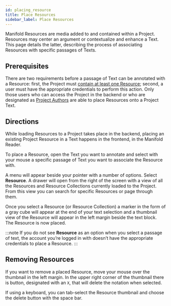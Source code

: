 ```yaml
---
id: placing_resource
title: Place Resources
sidebar_label: Place Resources
---
```


Manifold Resources are media added to and contained within a Project. Resources may center an argument or contextualize and enhance a Text. This page details the latter, describing the process of associating Resources with specific passages of Texts. 

## Prerequisites

There are two requirements before a passage of Text can be annotated with a Resource: first, the Project must [contain at least one Resource](../backend/resource.md#adding-new-resources); second, a user must have the appropriate credentials to perform this action. Only those users who can access the Project in the backend or who are designated as [Project Authors](../backend/projects.md#editor-permissions) are able to place Resources onto a Project Text.

## Directions

While loading Resources to a Project takes place in the backend, placing an existing Project Resource in a Text happens in the frontend, in the Manifold Reader.

To place a Resource, open the Text you want to annotate and select with your mouse a specific passage of Text you want to associate the Resource with.

A menu will appear beside your pointer with a number of options. Select **Resource**. A drawer will open from the right of the screen with a view of all the Resources and Resource Collections currently loaded to the Project. From this view you can search for specific Resources or page through them.

Once you select a Resource (or Resource Collection) a marker in the form of a gray cube will appear at the end of your text selection and a thumbnail view of the Resource will appear in the left margin beside the text block. The Resource is now placed.

:::note
If you do not see **Resource** as an option when you select a passage of text, the account you’re logged in with doesn’t have the appropriate credentials to place a Resource.
:::

## Removing Resources

If you want to remove a placed Resource, move your mouse over the thumbnail in the left margin. In the upper right corner of the thumbnail there is button, designated with an `X`, that will delete the notation when selected.

If using a keyboard, you can tab-select the Resource thumbnail and choose the delete button with the space bar.



